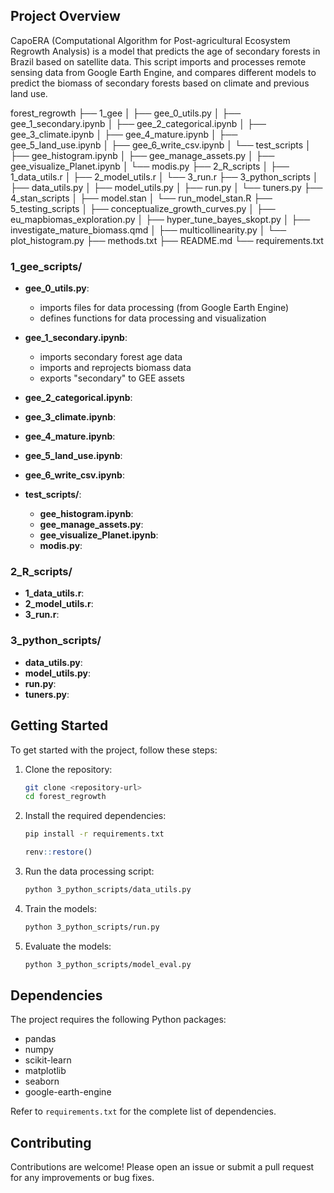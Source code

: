 ## Project Overview
CapoERA (Computational Algorithm for Post-agricultural Ecosystem Regrowth Analysis) is a model that predicts the age of secondary forests in Brazil based on satellite data. This script imports and processes remote sensing data from Google Earth Engine, and compares different models to predict the biomass of secondary forests based on climate and previous land use.


forest_regrowth
├── 1_gee
│   ├── gee_0_utils.py
│   ├── gee_1_secondary.ipynb
│   ├── gee_2_categorical.ipynb
│   ├── gee_3_climate.ipynb
│   ├── gee_4_mature.ipynb
│   ├── gee_5_land_use.ipynb
│   ├── gee_6_write_csv.ipynb
│   └── test_scripts
│       ├── gee_histogram.ipynb
│       ├── gee_manage_assets.py
│       ├── gee_visualize_Planet.ipynb
│       └── modis.py
├── 2_R_scripts
│   ├── 1_data_utils.r
│   ├── 2_model_utils.r
│   └── 3_run.r
├── 3_python_scripts
│   ├── data_utils.py
│   ├── model_utils.py
│   ├── run.py
│   └── tuners.py
├── 4_stan_scripts
│   ├── model.stan
│   └── run_model_stan.R
├── 5_testing_scripts
│   ├── conceptualize_growth_curves.py
│   ├── eu_mapbiomas_exploration.py
│   ├── hyper_tune_bayes_skopt.py
│   ├── investigate_mature_biomass.qmd
│   ├── multicollinearity.py
│   └── plot_histogram.py
├── methods.txt
├── README.md
└── requirements.txt


### 1_gee_scripts/
- **gee_0_utils.py**:
    - imports files for data processing (from Google Earth Engine)
    - defines functions for data processing and visualization

- **gee_1_secondary.ipynb**:
    - imports secondary forest age data
    - imports and reprojects biomass data
    - exports "secondary" to GEE assets

- **gee_2_categorical.ipynb**:
- **gee_3_climate.ipynb**:
- **gee_4_mature.ipynb**:
- **gee_5_land_use.ipynb**:
- **gee_6_write_csv.ipynb**:
- **test_scripts/**: 
  - **gee_histogram.ipynb**:
  - **gee_manage_assets.py**:
  - **gee_visualize_Planet.ipynb**:
  - **modis.py**:


### 2_R_scripts/
- **1_data_utils.r**:
- **2_model_utils.r**:
- **3_run.r**:

### 3_python_scripts/
- **data_utils.py**:
- **model_utils.py**:
- **run.py**:
- **tuners.py**:

## Getting Started
To get started with the project, follow these steps:

1. Clone the repository:
    ```sh
    git clone <repository-url>
    cd forest_regrowth
    ```

2. Install the required dependencies:
    ```sh
    pip install -r requirements.txt
    ```
    ```R
    renv::restore()
    ```

3. Run the data processing script:
    ```sh
    python 3_python_scripts/data_utils.py
    ```

4. Train the models:
    ```sh
    python 3_python_scripts/run.py
    ```

5. Evaluate the models:
    ```sh
    python 3_python_scripts/model_eval.py
    ```

## Dependencies
The project requires the following Python packages:
- pandas
- numpy
- scikit-learn
- matplotlib
- seaborn
- google-earth-engine

Refer to `requirements.txt` for the complete list of dependencies.

## Contributing
Contributions are welcome! Please open an issue or submit a pull request for any improvements or bug fixes.
